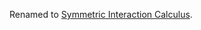 Renamed to [Symmetric Interaction Calculus](https://github.com/maiavictor/symmetric-interaction-calculus).

